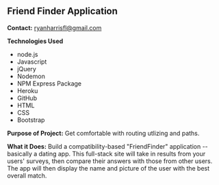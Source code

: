 ## Friend Finder Application 

**Contact:** ryanharrisfl@gmail.com

**Technologies Used** 
* node.js
* Javascript
* jQuery
* Nodemon
* NPM Express Package 
* Heroku 
* GitHub
* HTML
* CSS 
* Bootstrap

**Purpose of Project:** Get comfortable with routing utlizing and paths. 

**What it Does:** Build a compatibility-based "FriendFinder" application -- basically a dating app. This full-stack site will take in results from your users' surveys, then compare their answers with those from other users. The app will then display the name and picture of the user with the best overall match.
